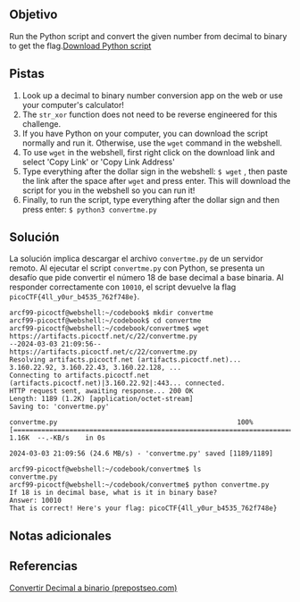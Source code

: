 ## Objetivo
Run the Python script and convert the given number from decimal to binary to get the flag.[Download Python script](https://artifacts.picoctf.net/c/22/convertme.py)

## Pistas
1. Look up a decimal to binary number conversion app on the web or use your computer's calculator!
2. The `str_xor` function does not need to be reverse engineered for this challenge.
3. If you have Python on your computer, you can download the script normally and run it. Otherwise, use the `wget` command in the webshell.
4. To use `wget` in the webshell, first right click on the download link and select 'Copy Link' or 'Copy Link Address'
5. Type everything after the dollar sign in the webshell: `$ wget` , then paste the link after the space after `wget` and press enter. This will download the script for you in the webshell so you can run it!
6. Finally, to run the script, type everything after the dollar sign and then press enter: `$ python3 convertme.py`

## Solución
La solución implica descargar el archivo `convertme.py` de un servidor remoto. Al ejecutar el script `convertme.py` con Python, se presenta un desafío que pide convertir el número 18 de base decimal a base binaria. Al responder correctamente con `10010`, el script devuelve la flag `picoCTF{4ll_y0ur_b4535_762f748e}`.

```
arcf99-picoctf@webshell:~/codebook$ mkdir convertme
arcf99-picoctf@webshell:~/codebook$ cd convertme
arcf99-picoctf@webshell:~/codebook/convertme$ wget https://artifacts.picoctf.net/c/22/convertme.py
--2024-03-03 21:09:56--  https://artifacts.picoctf.net/c/22/convertme.py
Resolving artifacts.picoctf.net (artifacts.picoctf.net)... 3.160.22.92, 3.160.22.43, 3.160.22.128, ...
Connecting to artifacts.picoctf.net (artifacts.picoctf.net)|3.160.22.92|:443... connected.
HTTP request sent, awaiting response... 200 OK
Length: 1189 (1.2K) [application/octet-stream]
Saving to: 'convertme.py'

convertme.py                                             100%[=================================================================================================================================>]   1.16K  --.-KB/s    in 0s      

2024-03-03 21:09:56 (24.6 MB/s) - 'convertme.py' saved [1189/1189]

arcf99-picoctf@webshell:~/codebook/convertme$ ls
convertme.py
arcf99-picoctf@webshell:~/codebook/convertme$ python convertme.py 
If 18 is in decimal base, what is it in binary base?
Answer: 10010
That is correct! Here's your flag: picoCTF{4ll_y0ur_b4535_762f748e}
```


## Notas adicionales

## Referencias
[Convertir Decimal a binario (prepostseo.com)](https://www.prepostseo.com/tool/es/decimal-to-binary-converter)